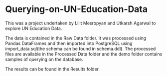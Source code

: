 # Querying-on-UN-Education-Data

This was a project undertaken by Lilit Mesropyan and Utkarsh Agarwal to explore UN Education Data.

The data is contained in the Raw Data folder. It was processed using Pandas DataFrames and then imported into PostgreSQL using import_data.sql(the schema can be found in schema.ddl). The processed files are available in the Processed Data folder and the demo folder contains samples of querying on the database.

The results can be found in the Results folder.
